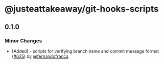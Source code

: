 # @justeattakeaway/git-hooks-scripts

## 0.1.0

### Minor Changes

- [Added] - scripts for verifying branch name and commit message format ([#625](https://github.com/justeattakeaway/pie/pull/625)) by [@fernandofranca](https://github.com/fernandofranca)
